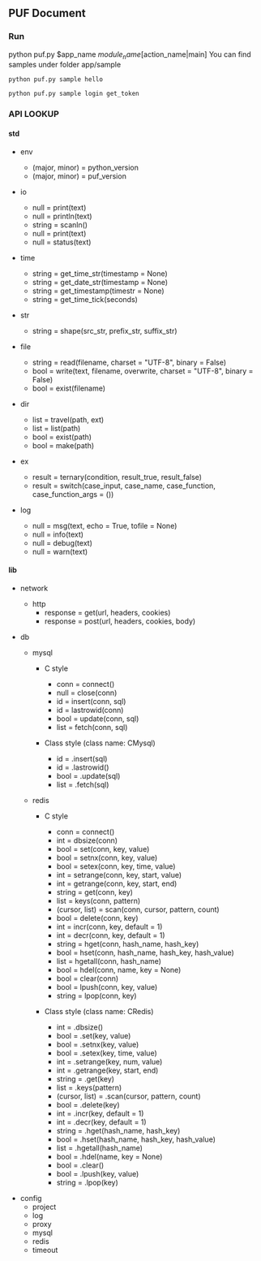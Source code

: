 ## PUF Document
### Run
python puf.py $app_name $module_name [$action_name|main]
You can find samples under folder app/sample
```
python puf.py sample hello

python puf.py sample login get_token

```
### API LOOKUP

#### std

* env
	* (major, minor) = python_version
	* (major, minor) = puf_version

* io
	* null = print(text)
    * null = println(text)
	* string = scanln()
	* null = print(text)
	* null = status(text)

* time
	* string = get_time_str(timestamp = None)
	* string = get_date_str(timestamp = None)
	* string = get_timestamp(timestr = None)
	* string = get_time_tick(seconds)
	
* str
	* string = shape(src_str, prefix_str, suffix_str)

* file
	* string = read(filename, charset = "UTF-8", binary = False)
	* bool = write(text, filename, overwrite, charset = "UTF-8", binary = False)
	* bool = exist(filename)
* dir
	* list = travel(path, ext)
	* list = list(path)
	* bool = exist(path)
	* bool = make(path)
	
* ex
	* result = ternary(condition, result_true, result_false)
	* result = switch(case_input, case_name, case_function, case_function_args = ())

* log
	* null = msg(text, echo = True, tofile = None)
	* null = info(text)
	* null = debug(text)
	* null = warn(text)

#### lib

* network
	* http
		* response = get(url, headers, cookies)
		* response = post(url, headers, cookies, body)

* db
	* mysql
		* C style
			* conn = connect()
			* null = close(conn)
			* id = insert(conn, sql)
			* id = lastrowid(conn)
			* bool = update(conn, sql)
			* list = fetch(conn, sql)
		
		* Class style (class name: CMysql)
			* id = .insert(sql)
			* id = .lastrowid()
			* bool = .update(sql)
			* list = .fetch(sql)
	
	* redis
		* C style
			* conn = connect()
			* int = dbsize(conn)
			* bool = set(conn, key, value)
			* bool = setnx(conn, key, value)
			* bool = setex(conn, key, time, value)
			* int = setrange(conn, key, start, value)
			* int = getrange(conn, key, start, end)
			* string = get(conn, key)
			* list = keys(conn, pattern)
			* (cursor, list) = scan(conn, cursor, pattern, count)
			* bool = delete(conn, key)
			* int = incr(conn, key, default = 1)
			* int = decr(conn, key, default = 1)
			* string = hget(conn, hash_name, hash_key)
			* bool = hset(conn, hash_name, hash_key, hash_value)
			* list = hgetall(conn, hash_name)
			* bool = hdel(conn, name, key = None)
			* bool = clear(conn)
			* bool = lpush(conn, key, value)
			* string = lpop(conn, key)
			
		* Class style (class name: CRedis)
			* int = .dbsize()
			* bool = .set(key, value)
			* bool = .setnx(key, value)
			* bool = .setex(key, time, value)
			* int = .setrange(key, num, value)
			* int = .getrange(key, start, end)
			* string = .get(key)
			* list = .keys(pattern)
			* (cursor, list) = .scan(cursor, pattern, count)
			* bool = .delete(key)
			* int = .incr(key, default = 1)
			* int = .decr(key, default = 1)
			* string = .hget(hash_name, hash_key)
			* bool = .hset(hash_name, hash_key, hash_value)
			* list = .hgetall(hash_name)
			* bool = .hdel(name, key = None)
			* bool = .clear()
			* bool = .lpush(key, value)
			* string = .lpop(key)
			

- config
    * project
    * log
    * proxy
    * mysql
    * redis
    * timeout




